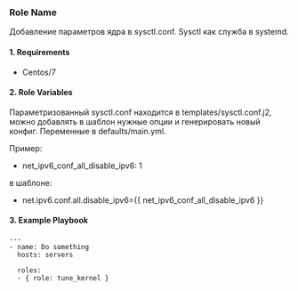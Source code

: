 ### Role Name

Добавление параметров ядра в sysctl.conf.
Sysctl как служба в systemd.

#### 1. Requirements

- Centos/7

#### 2. Role Variables

Параметризованный sysctl.conf находится в templates/sysctl.conf.j2, можно добавлять в шаблон нужные опции и генерировать новый конфиг. 
Переменные в defaults/main.yml.

Пример:

- net_ipv6_conf_all_disable_ipv6: 1

в шаблоне:

- net.ipv6.conf.all.disable_ipv6={{ net_ipv6_conf_all_disable_ipv6 }}


#### 3. Example Playbook

```
---
- name: Do something
  hosts: servers

  roles:
  - { role: tune_kernel }
  ```